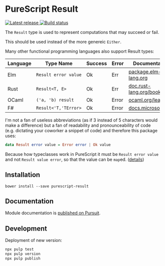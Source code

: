 # PureScript Result

[![Latest release](http://img.shields.io/github/release/ad-si/purescript-result.svg)
](https://github.com/ad-si/purescript-result/releases)
[![Build status](https://travis-ci.org/ad-si/purescript-result.svg?branch=master)
](https://travis-ci.org/ad-si/purescript-result)

The `Result` type is used to represent computations
that may succeed or fail.

This should be used instead of the more genereic `Either`.

Many other functional programming languages also support Result types:

Language | Type Name            | Success | Error | Documentation
---------|----------------------|---------|-------|--------------
Elm      | `Result error value` | Ok      | Err | [package.elm-lang.org][elm]
Rust     | `Result<T, E>`       | Ok      | Err   | [doc.rust-lang.org/book][rust]
OCaml    | `('a, 'b) result`    | Ok      | Error | [ocaml.org/learn][ocaml]
F#       | `Result<'T,'TError>` | Ok      | Error | [docs.microsoft.com][fsharp]

[rust]: https://doc.rust-lang.org/book/second-edition/ch09-02-recoverable-errors-with-result.html
[elm]: http://package.elm-lang.org/packages/elm-lang/core/latest/Result
[ocaml]: https://ocaml.org/learn/tutorials/error_handling.html#Result-type
[fsharp]: https://docs.microsoft.com/en-us/dotnet/fsharp/language-reference/results


I'm not a fan of useless abbreviations
(as if 3 instead of 5 characters would make a difference) but
a fan of readability and pronounceability of code
(e.g. dictating your coworker a snippet of code)
and therefore this package uses:

```purescript
data Result error value = Error error | Ok value
```


Because how typeclasses work in PureScript it must be `Result error value`
and not `Result value error`, so that the value can be `map`ed.
([details])

[details]: https://github.com/purescript/purescript/issues/3202#issuecomment-357465332


## Installation

```
bower install --save purescript-result
```


## Documentation

Module documentation is [published on Pursuit].

[published on Pursuit]: http://pursuit.purescript.org/packages/purescript-result


## Development

Deployment of new version:

```sh
npx pulp test
npx pulp version
npx pulp publish
```
